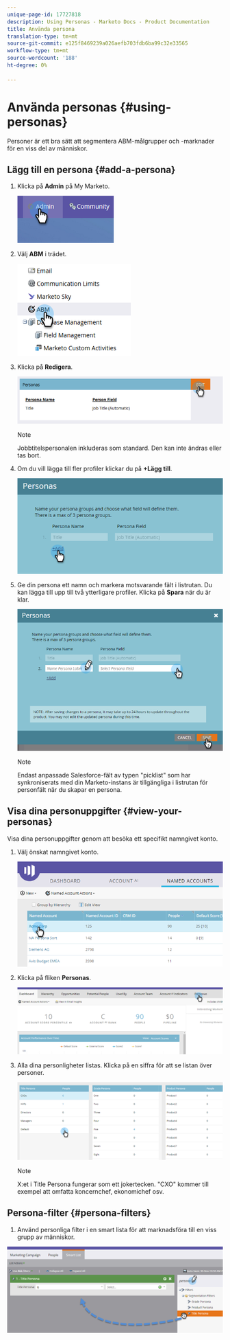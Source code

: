 ```yaml
---
unique-page-id: 17727818
description: Using Personas - Marketo Docs - Product Documentation
title: Använda persona
translation-type: tm+mt
source-git-commit: e125f8469239a026aefb703fdb6ba99c32e33565
workflow-type: tm+mt
source-wordcount: '188'
ht-degree: 0%

---
```



# Använda personas {#using-personas}

Personer är ett bra sätt att segmentera ABM-målgrupper och -marknader för en viss del av människor.

## Lägg till en persona {#add-a-persona}

1. Klicka på **Admin** på My Marketo.

   ![](assets/one.png)

1. Välj **ABM** i trädet.

   ![](assets/two.png)

1. Klicka på **Redigera**.

   ![](assets/three.png)

   >[!NOTE]
   >
   >Jobbtitelspersonalen inkluderas som standard. Den kan inte ändras eller tas bort.

1. Om du vill lägga till fler profiler klickar du på **+Lägg till**.

   ![](assets/four.png)

1. Ge din persona ett namn och markera motsvarande fält i listrutan. Du kan lägga till upp till två ytterligare profiler. Klicka på **Spara** när du är klar.

   ![](assets/five.png)

   >[!NOTE]
   >
   >Endast anpassade Salesforce-fält av typen &quot;picklist&quot; som har synkroniserats med din Marketo-instans är tillgängliga i listrutan för personfält när du skapar en persona.

## Visa dina personuppgifter {#view-your-personas}

Visa dina personuppgifter genom att besöka ett specifikt namngivet konto.

1. Välj önskat namngivet konto.

   ![](assets/one-a.png)

1. Klicka på fliken **Personas**.

   ![](assets/two-a.png)

1. Alla dina personligheter listas. Klicka på en siffra för att se listan över personer.

   ![](assets/three-a.png)

   >[!NOTE]
   >
   >X:et i Title Persona fungerar som ett jokertecken. &quot;CXO&quot; kommer till exempel att omfatta koncernchef, ekonomichef osv.

## Persona-filter {#persona-filters}

1. Använd personliga filter i en smart lista för att marknadsföra till en viss grupp av människor.

![](assets/one-b.png)
